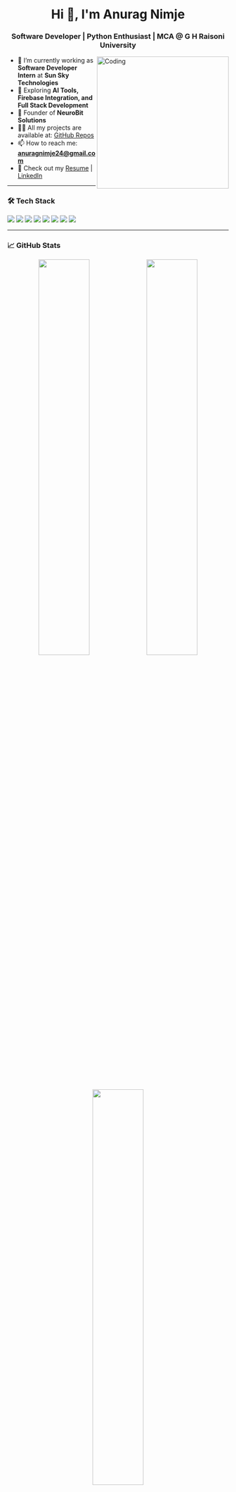 <h1 align="center">Hi 👋, I'm Anurag Nimje</h1>
<h3 align="center">Software Developer | Python Enthusiast | MCA @ G H Raisoni University</h3>

<img align="right" alt="Coding" width="300" src="https://media.giphy.com/media/qgQUggAC3Pfv687qPC/giphy.gif">

- 🔭 I’m currently working as **Software Developer Intern** at **Sun Sky Technologies**  
- 🌱 Exploring **AI Tools, Firebase Integration, and Full Stack Development**
- 💼 Founder of **NeuroBit Solutions**
- 👨‍💻 All my projects are available at: [GitHub Repos](https://github.com/anuragnimje5925a228)
- 📫 How to reach me: **anuragnimje24@gmail.com**
- 📝 Check out my [Resume](#) | [LinkedIn](https://www.linkedin.com/in/anuragnimje5925a228)

---

### 🛠️ Tech Stack
<p>
  <img src="https://img.shields.io/badge/Python-3670A0?style=for-the-badge&logo=python&logoColor=fff"/>
  <img src="https://img.shields.io/badge/Flask-000000?style=for-the-badge&logo=flask&logoColor=white"/>
  <img src="https://img.shields.io/badge/Firebase-FFCA28?style=for-the-badge&logo=firebase&logoColor=000"/>
  <img src="https://img.shields.io/badge/HTML5-E34F26?style=for-the-badge&logo=html5&logoColor=fff"/>
  <img src="https://img.shields.io/badge/CSS3-1572B6?style=for-the-badge&logo=css3&logoColor=fff"/>
  <img src="https://img.shields.io/badge/JavaScript-000?style=for-the-badge&logo=javascript"/>
  <img src="https://img.shields.io/badge/React-20232A?style=for-the-badge&logo=react&logoColor=61DAFB"/>
  <img src="https://img.shields.io/badge/GitHub-181717?style=for-the-badge&logo=github"/>
</p>

---

### 📈 GitHub Stats
<p align="center">
  <img src="https://github-readme-stats.vercel.app/api?username=anuragnimje5925a228&show_icons=true&theme=radical" width="48%"/>
  <img src="https://github-readme-streak-stats.herokuapp.com/?user=anuragnimje5925a228&theme=radical" width="48%"/>
</p>
<p align="center">
  <img src="https://github-readme-stats.vercel.app/api/top-langs/?username=anuragnimje5925a228&layout=compact&theme=radical" width="48%"/>
</p>

---

### 📌 Pinned Projects
- 🔹 [NeuroBit Solutions Website](https://github.com/anuragnimje5925a228/neurobit-solutions)
- 🔹 [Nuvorex Global Tech Admin Panel](#)
- 🔹 [Recharge Web App UI](#)
- 🔹 [Python-Firebase Chatbot Integration](#)

---

### 🌐 Let's Connect
[![LinkedIn](https://img.shields.io/badge/LinkedIn-blue?style=for-the-badge&logo=linkedin&logoColor=white)](https://www.linkedin.com/in/anuragnimje5925a228)
[![Instagram](https://img.shields.io/badge/Instagram-pink?style=for-the-badge&logo=instagram&logoColor=white)](#)
[![GitHub](https://img.shields.io/badge/GitHub-000?style=for-the-badge&logo=github&logoColor=white)](https://github.com/anuragnimje5925a228)

---
